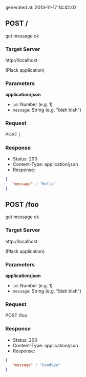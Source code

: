 generated at: 2013-11-17 14:42:02

## POST /

get message ok

### Target Server

http://localhost

(Plack application)

### Parameters

__application/json__

- `id`: Number (e.g. 1)
- `message`: String (e.g. "blah blah")

### Request

POST /

### Response

- Status:       200
- Content-Type: application/json
- Response:

```json
{
   "message" : "Hello"
}

```

## POST /foo

get message ok

### Target Server

http://localhost

(Plack application)

### Parameters

__application/json__

- `id`: Number (e.g. 1)
- `message`: String (e.g. "blah blah")

### Request

POST /foo

### Response

- Status:       200
- Content-Type: application/json
- Response:

```json
{
   "message" : "Goodbye"
}

```

